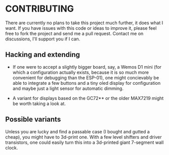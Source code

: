 CONTRIBUTING
===
There are currently no plans to take this project much further, it does what I want. If you have issues with this code or ideas to improve it, please feel free to fork the project and send me a pull request. Contact me on discussions, I'll support you if I can.

Hacking and extending
---
- If one were to accept a slightly bigger board, say, a Wemos D1 mini (for which a configuration actually exists, because it is so much more convenient for debugging than the ESP-01), one might concievably be able to integrate a few buttons and a tiny oled display for configuration and maybe just a light sensor for automatic dimming.

- A variant for displays based on the GC72** or the older MAX7219 might be worth taking a look at.

Possible variants
---
Unless you are lucky and find a passable case (I bought and gutted a cheap), you might have to 3d-print one. With a few level shifters and driver transistors, one could easily turn this into a 3d-printed giant 7-segment wall clock.
